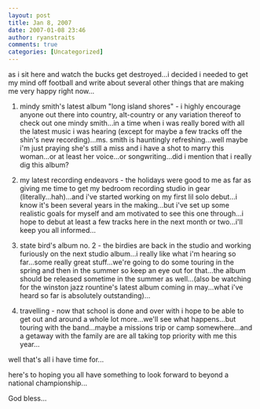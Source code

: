 ```yaml
---
layout: post
title: Jan 8, 2007
date: 2007-01-08 23:46
author: ryanstraits
comments: true
categories: [Uncategorized]
---
```

as i sit here and watch the bucks get destroyed...i decided i needed to get my mind off football and write about several other things that are making me very happy right now...

1. mindy smith's latest album "long island shores" - i highly encourage anyone out there into country, alt-country or any variation thereof to check out one mindy smith...in a time when i was really bored with all the latest music i was hearing (except for maybe a few tracks off the shin's new recording)...ms. smith is hauntingly refreshing...well maybe i'm just praying she's still a miss and i have a shot to marry this woman...or at least her voice...or songwriting...did i mention that i really dig this album?

2. my latest recording endeavors - the holidays were good to me as far as giving me time to get my bedroom recording studio in gear (literally...hah)...and i've started working on my first lil solo debut...i know it's been several years in the making...but i've set up some realistic goals for myself and am motivated to see this one through...i hope to debut at least a few tracks here in the next month or two...i'll keep you all informed...

3. state bird's album no. 2 - the birdies are back in the studio and working furiously on the next studio album...i really like what i'm hearing so far...some really great stuff...we're going to do some touring in the spring and then in the summer so keep an eye out for that...the album should be released sometime in the summer as well...(also be watching for the winston jazz rountine's latest album coming in may...what i've heard so far is absolutely outstanding)...

4. travelling - now that school is done and over with i hope to be able to get out and around a whole lot more...we'll see what happens...but touring with the band...maybe a missions trip or camp somewhere...and a getaway with the family are are all taking top priority with me this year...

well that's all i have time for...

here's to hoping you all have something to look forward to beyond a national championship...

God bless...
